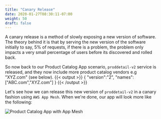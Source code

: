 ```yaml
---
title: "Canary Release"
date: 2020-01-27T08:30:11-07:00
weight: 50
draft: false
---
```


A canary release is a method of slowly exposing a new version of software. The theory behind it is that by serving the new version of the software initially to say, 5% of requests, if there is a problem, the problem only impacts a very small percentage of users before its discovered and rolled back.

So now back to our Product Catalog App scenario, `proddetail-v2` service is released, and they now include more product catalog vendors e.g "XYZ.com" (see below).
{{< output >}}
{   "version":"2",
    "names":["ABC.com","XYZ.com"]
}
{{< /output >}}

Let's see how we can release this new version of `proddetail-v2` in a canary fashion using `AWS App Mesh`. When we're done, our app will look more like the following:
                                                                                                           
![Product Catalog App with App Mesh](/images/app_mesh_fargate/architecture-1.png)